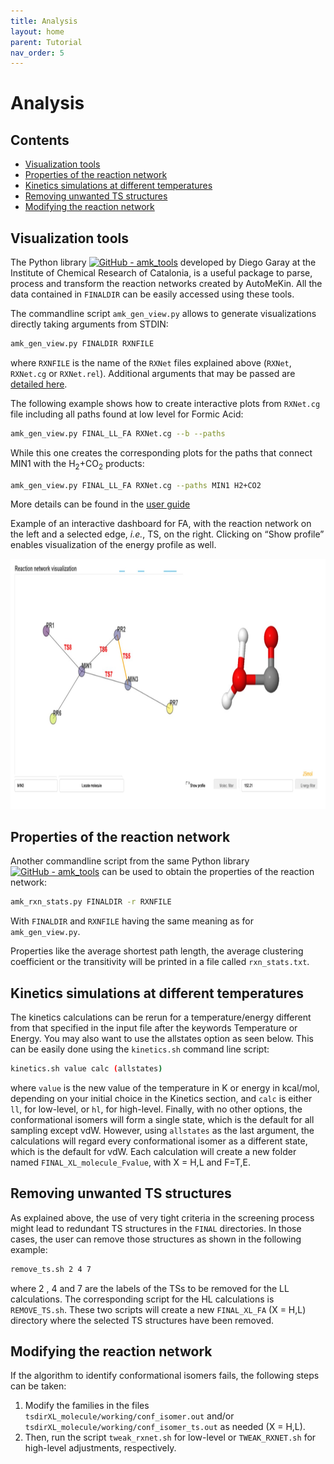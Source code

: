 ```yaml
---
title: Analysis
layout: home
parent: Tutorial
nav_order: 5
---
```


# Analysis

## Contents
- [Visualization tools](#amktools)
- [Properties of the reaction network](#amktools2)
- [Kinetics simulations at different temperatures](#kint)
- [Removing unwanted TS structures](#rmts)
- [Modifying the reaction network](#trxn)

## Visualization tools<a name="amktools"></a>

The Python library [![GitHub - amk_tools](https://img.shields.io/badge/GitHub-amk_tools-blue?logo=github)](https://github.com/dgarayr/amk_tools/) developed by Diego Garay at  the Institute of Chemical Research of Catalonia, is a useful package to parse, process and transform the reaction networks created by AutoMeKin. All the data contained in `FINALDIR` can be easily accessed using these tools.

The commandline script `amk_gen_view.py` allows to generate visualizations directly taking arguments
from STDIN:
```bash
amk_gen_view.py FINALDIR RXNFILE
```` 
where `RXNFILE` is the name of the `RXNet` files explained above (`RXNet`, `RXNet.cg` or `RXNet.rel`). Additional arguments that may be passed are [detailed here](https://github.com/dgarayr/amk_tools/blob/master/UserGuide.md).

The following example shows how to create interactive plots from `RXNet.cg` file including all paths found at low level for Formic Acid:
```bash
amk_gen_view.py FINAL_LL_FA RXNet.cg --b --paths
```
While this one creates the corresponding plots for the paths that connect MIN1 with the H<sub>2</sub>+CO<sub>2</sub> products:
```bash
amk_gen_view.py FINAL_LL_FA RXNet.cg --paths MIN1 H2+CO2
```
More details can be found in the [user guide](https://github.com/dgarayr/amk_tools/blob/master/UserGuide.md)

Example of an interactive dashboard for FA, with the reaction network on the left and a selected edge, _i.e._, TS, on the right. Clicking on “Show profile” enables visualization of the energy profile as well.
<p align="center">
   <img src="https://raw.githubusercontent.com/emartineznunez/AutoMeKin/gh-pages/assets/images/amk.jpg" alt="alt text" width="800" height="400">
</p>

## Properties of the reaction network<a name="amktools2"></a>

Another commandline script from the same Python library [![GitHub - amk_tools](https://img.shields.io/badge/GitHub-amk_tools-blue?logo=github)](https://github.com/dgarayr/amk_tools/) can be used to obtain the properties of the reaction network: 
```bash
amk_rxn_stats.py FINALDIR -r RXNFILE
```

With `FINALDIR` and `RXNFILE` having the same meaning as for `amk_gen_view.py`. 

Properties like the average shortest path length, the average clustering coefficient or the transitivity will be printed in a file called `rxn_stats.txt`.



## Kinetics simulations at different temperatures<a name="kint"></a>

The kinetics calculations can be rerun for a temperature/energy different from that specified in the input file after the keywords Temperature or Energy. You may also want to use the allstates option as seen below. This can be easily done using the `kinetics.sh` command line script:
```bash
kinetics.sh value calc (allstates)
```
where `value` is the new value of the temperature in K or energy in kcal/mol, depending on your initial
choice in the Kinetics section, and `calc` is either `ll`, for low-level, or `hl`, for high-level. Finally, with no other options, the conformational isomers will form a single state, which is the default for all sampling except vdW. However, using `allstates` as the last argument, the calculations will regard every conformational isomer as a different state, which is the default for vdW. Each calculation will create a new folder named `FINAL_XL_molecule_Fvalue`, with X = H,L and F=T,E.

## Removing unwanted TS structures<a name="rmts"></a>

As explained above, the use of very tight criteria in the screening process might lead to redundant TS
structures in the `FINAL` directories. In those cases, the user can remove those structures as shown in the
following example:
```bash
remove_ts.sh 2 4 7
```
where 2 , 4 and 7 are the labels of the TSs to be removed for the LL calculations. The corresponding script for the HL calculations is `REMOVE_TS.sh`. These two scripts will create a new `FINAL_XL_FA` $\scriptstyle{(}$X = H,L$\scriptstyle{)}$ directory where the selected TS structures have been removed.

## Modifying the reaction network<a name="trxn"></a>

If the algorithm to identify conformational isomers fails, the following steps can be taken:

1. Modify the families in the files `tsdirXL_molecule/working/conf_isomer.out` and/or `tsdirXL_molecule/working/conf_isomer_ts.out` as needed $\scriptstyle{(}$X = H,L$\scriptstyle{)}$.
2. Then, run the script `tweak_rxnet.sh` for low-level or `TWEAK_RXNET.sh` for high-level adjustments, respectively.

